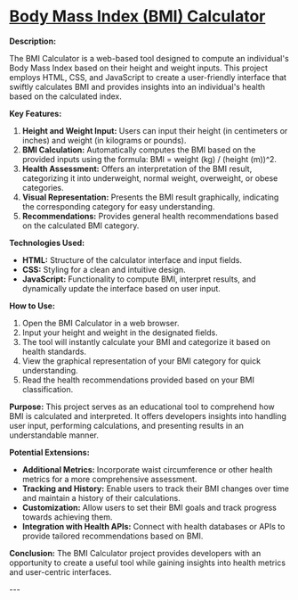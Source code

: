 <h1><a href = "https://babon3112.github.io/BMI-calculator/">Body Mass Index (BMI) Calculator</a></h1>

<div>
  
**Description:**

The BMI Calculator is a web-based tool designed to compute an individual's Body Mass Index based on their height and weight inputs. This project employs HTML, CSS, and JavaScript to create a user-friendly interface that swiftly calculates BMI and provides insights into an individual's health based on the calculated index.

**Key Features:**

1. **Height and Weight Input:** Users can input their height (in centimeters or inches) and weight (in kilograms or pounds).
2. **BMI Calculation:** Automatically computes the BMI based on the provided inputs using the formula: BMI = weight (kg) / (height (m))^2.
3. **Health Assessment:** Offers an interpretation of the BMI result, categorizing it into underweight, normal weight, overweight, or obese categories.
4. **Visual Representation:** Presents the BMI result graphically, indicating the corresponding category for easy understanding.
5. **Recommendations:** Provides general health recommendations based on the calculated BMI category.

**Technologies Used:**

- **HTML:** Structure of the calculator interface and input fields.
- **CSS:** Styling for a clean and intuitive design.
- **JavaScript:** Functionality to compute BMI, interpret results, and dynamically update the interface based on user input.

**How to Use:**

1. Open the BMI Calculator in a web browser.
2. Input your height and weight in the designated fields.
3. The tool will instantly calculate your BMI and categorize it based on health standards.
4. View the graphical representation of your BMI category for quick understanding.
5. Read the health recommendations provided based on your BMI classification.

**Purpose:**
This project serves as an educational tool to comprehend how BMI is calculated and interpreted. It offers developers insights into handling user input, performing calculations, and presenting results in an understandable manner.

**Potential Extensions:**

- **Additional Metrics:** Incorporate waist circumference or other health metrics for a more comprehensive assessment.
- **Tracking and History:** Enable users to track their BMI changes over time and maintain a history of their calculations.
- **Customization:** Allow users to set their BMI goals and track progress towards achieving them.
- **Integration with Health APIs:** Connect with health databases or APIs to provide tailored recommendations based on BMI.

**Conclusion:**
The BMI Calculator project provides developers with an opportunity to create a useful tool while gaining insights into health metrics and user-centric interfaces.

---</div>
